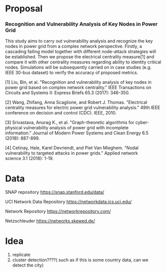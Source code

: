 # Proposal

### Recognition and Vulnerability Analysis of Key Nodes in Power Grid

This study aims to carry out vulnerability analysis and recognize the key nodes in power grid from a complex network perspective. Firstly, a cascading failing model together with different node-attack strategies will be established. Then we propose the electrical centrality measure[1] and compare it with other centrality measures regarding ability to identity critical nodes. Simulations will be subsequently carried on in case studies (e.g. IEEE 30-bus dataset) to verify the accuracy of proposed metrics.

[1] Liu, Bin, et al. "Recognition and vulnerability analysis of key nodes in power grid based on complex network centrality." IEEE Transactions on Circuits and Systems II: Express Briefs 65.3 (2017): 346-350.

[2] Wang, Zhifang, Anna Scaglione, and Robert J. Thomas. "Electrical centrality measures for electric power grid vulnerability analysis." 49th IEEE conference on decision and control (CDC). IEEE, 2010.

[3] Srivastava, Anurag K., et al. "Graph-theoretic algorithms for cyber-physical vulnerability analysis of power grid with incomplete information." Journal of Modern Power Systems and Clean Energy 6.5 (2018): 887-899.

[4] Cetinay, Hale, Karel Devriendt, and Piet Van Mieghem. "Nodal vulnerability to targeted attacks in power grids." Applied network science 3.1 (2018): 1-19.

# Data

SNAP repository https://snap.stanford.edu/data/

UCI Network Data Repository https://networkdata.ics.uci.edu/

Network Repository https://networkrepository.com/

Netzschleuder https://networks.skewed.de/

# Idea

1. replicate 
2. cluster detection????( such as if this is some country data, can we detect the city)






















































































